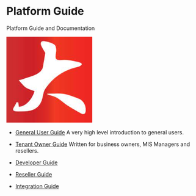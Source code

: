 # Platform Guide
Platform Guide and Documentation


![BigLedger Logo](assets/bigledger_logo.jpeg)

* [General User Guide](001_users/)
  A very high level introduction to general users.

* [Tenant Owner Guide](002_tenant_owners/)
  Written for business owners, MIS Managers and resellers.


* [Developer Guide](003_developers/)

* [Reseller Guide](004_resellers/)

* [Integration Guide](005_integrations/)


